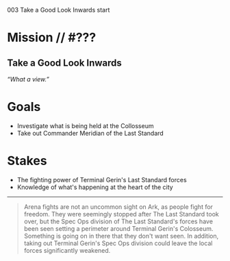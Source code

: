 003
Take a Good Look Inwards
start

# Mission // #???

## Take a Good Look Inwards

*“What a view.”*  


# Goals

- Investigate what is being held at the Collosseum
- Take out Commander Meridian of the Last Standard

# Stakes

- The fighting power of Terminal Gerin's Last Standard forces
- Knowledge of what's happening at the heart of the city

---

> Arena fights are not an uncommon sight on Ark, as people fight for freedom. They were seemingly stopped after The Last Standard took over, but the Spec Ops division of The Last Standard's forces have been seen setting a perimeter around Terminal Gerin's Colosseum. Something is going on in there that they don't want seen. In addition, taking out Terminal Gerin's Spec Ops division could leave the local forces significantly weakened.